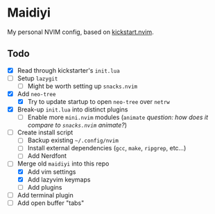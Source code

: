 # Maidiyi

My personal NVIM config, based on [kickstart.nvim](https://github.com/nvim-lua/kickstart.nvim).

## Todo

- [X] Read through kickstarter's `init.lua`
- [ ] Setup `lazygit`
  - [ ] Might be worth setting up `snacks.nvim`
- [X] Add `neo-tree`
  - [X] Try to update startup to open `neo-tree` over `netrw`
- [X] Break-up `init.lua` into distinct plugins
  - [ ] Enable more `mini.nvim` modules (`animate` _question: how does it compare to `snacks.nvim` animate?_)
- [ ] Create install script
  - [ ] Backup existing `~/.config/nvim`
  - [ ] Install external dependencies (`gcc`, `make`, `ripgrep`, etc...)
  - [ ] Add Nerdfont
- [ ] Merge old `maidiyi` into this repo
  - [X] Add vim settings
  - [X] Add lazyvim keymaps
  - [ ] Add plugins
- [ ] Add terminal plugin
- [ ] Add open buffer "tabs"
